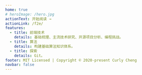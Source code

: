 ```yaml
---
home: true
# heroImage: /hero.jpg
actionText: 开始阅读 →
actionLink: /f2e/
features:
  - title: 前端技术
    details: 基础梳理、主流技术研究、开源项目分析、编程挑战。
  - title: 算法
    details: 构建基础算法知识体系。
  - title: 探索
    details: Git。
footer: MIT Licensed | Copyright © 2020-present Curly Cheng
navbar: false
---
```

